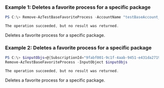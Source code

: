### Example 1: Deletes a favorite process for a specific package
```powershell
PS C:\> Remove-AzTestBaseFavoriteProcess -AccountName "testBaseAccount_kaifa" -PackageName "package2_kaifa-1.0" -ResourceGroupName "testbase_rg" -ResourceName "TestBaseFavoriteProcess9863" 

The operation succeeded, but no result was returned.
```

Deletes a favorite process for a specific package.

### Example 2: Deletes a favorite process for a specific package
```powershell
PS C:\> $inputObjs=@{SubscriptionId="9fabf001-9c1f-4aab-9451-e431da271956";ResourceGroupName="testbase_rg";TestBaseAccountName="testBaseAccount_kaifa";PackageName="package2_kaifa-1.0";FavoriteProcessResourceName="TestBaseFavoriteProcess9863"}
Remove-AzTestBaseFavoriteProcess -InputObject $inputObjs

The operation succeeded, but no result was returned.
```

Deletes a favorite process for a specific package.

